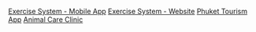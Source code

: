 [Exercise System - Mobile App](https://www.figma.com/design/TTQCVWL6MZGARq1xEUG2eF/Exercise-System--(Mobile-App)?node-id=0-1&t=QlI4XKUSv0VpiddM-1)
[Exercise System - Website](https://www.figma.com/design/9RkOtsUxuELebhJCkZsXPA/Exercise-System--(Website)?t=QlI4XKUSv0VpiddM-1)
[Phuket Tourism App](https://www.figma.com/design/ZENwvjMaihZS5PheMRwL3i/Phuket-Tourism-App?t=QlI4XKUSv0VpiddM-1)
[Animal Care Clinic](https://www.figma.com/design/bzPLXm6Nnobw9JHidxy8ix/Animal-Care-Clinic?t=QlI4XKUSv0VpiddM-1)
